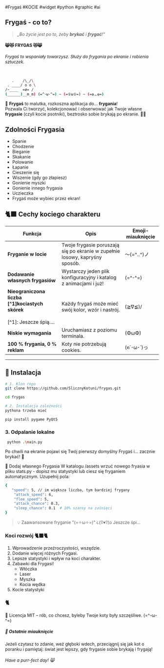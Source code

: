 #Frygaś #KOCIE #widget #python #graphic #ai 
## Frygaś - co to?

> *„Bo życie jest po to, żeby **brykać** i **frygać**!”*  

#### 😸😻  FRYGAS  😻😸   

###### Frygaś to wspaniały towarzysz. Służy do frygania po ekranie i robienia sztuczek. 

```bash

   .    /\_/\
 . ____/ o o \
/~____  =ø= /
(______)__m_m) (=^･ω･^=) ~ (=①ω①=) ~ (=✪ᆺ✪=)


``` 

🌟 **Frygaś** to malutka, rozkoszna aplikacja do… **frygania**!  
Pozwala Ci tworzyć, kolekcjonować i obserwować jak Twoje własne **frygasie** (czyli kocie psotniki), beztrosko sobie brykają po ekranie. 🐾✨  

## Zdolności Frygasia
* Spanie
* Chodzenie
* Bieganie
* Skakanie
* Polowanie
* Łapanie
* Cieszenie się
* Wiszenie (gdy go złapiesz)
* Gonienie myszki
* Gonienie innego frygasia
* Uczieczka
* Frygaś może wybiec przez ekran!


## 🐈‍⬛ Cechy kociego charakteru  

| Funkcja                                                                           | Opis                                                                        | Emoji-miauknięcie |
| --------------------------------------------------------------------------------- | --------------------------------------------------------------------------- | ----------------- |
| **Fryganie w locie**                                                              | Twoje frygasie poruszają się po ekranie w zupełnie losowy, kapryśny sposób. | 〜(=^‥^)ノ          |
| **Dodawanie własnych frygasiów**                                                  | Wystarczy jeden plik konfiguracyjny i katalog z animacjami i  już!          | (=^･^=)           |
| **Nieograniczona liczba [^1]kociastych skórek**<br><br>[^1]: Jeszcze śpią....<br> | Każdy frygaś może mieć swój kolor, wzór i nastrój.                          | (≧∇≦)/            |
| **Niskie wymagania**                                                              | Uruchamiasz z poziomu terminala.                                            | (ΦωΦ)             |
| **100 % frygania, 0 % reklam**                                                    | Koty nie potrzebują cookies.                                                | (ฅ`･ω･´)っ         |

________________


## 🔧 Instalacja

```bash
# 1. Klon repo
git clone https://github.com/SlicznyKotuni/frygas.git

cd frygas

# 2. Instalacja zależności
pythona trzeba mieć

pip install pygame PyQt5
```
### 3. Odpalanie lokalne
```bash
 python .\main.py

```
Po chwili na ekranie pojawi się Twój pierwszy domyślny Frygaś i… zacznie brykać! 🎉

🐾 Dodaj własnego Frygasia
W katalogu /assets wrzuć nowego fryasia
w pliku stats.py - dopisz mu statystyki lub ciesz się fryganiem automatycznym. 
Uzupełnij pola:

```bash
{
   "speed": 5, // im większa liczba, tym bardziej frygany
    "attack_speed": 6,
    "flee_speed": 5,
    "attack_chance": 0.3,
    "sleep_chance": 0.1  # 10% szansy na zaśnięci   
}

```
>💡 Zaawansowane fryganie
 "(=✧ω✧=)" 
  ૮(ꂧ▾ꂧ)ა
  Jeszcze śpi...
### Koci rozwój 🐈‍⬛🐈
1. Wprowadzenie przeźroczystości, wszędzie. 
2.  Dodanie więcej różnych Frygasi.
3. Lepsze statystyki i wpływ na koci charakter.
4. Zabawki dla Frygasi!
	* Włóczka
	* Laser
	* Myszka
	* Kocia wędka
5. Kocie statystyki
### 🐈

📜 Licencja
MIT – rób, co chcesz, byleby Twoje koty były szczęśliwe. (=^-ω-^=)

##### 🏁 Ostatnie miauknięcie
Jeżeli czytasz to zdanie, weź głęboki wdech, przeciągnij się jak kot o poranku
i pamiętaj: świat jest lepszy, gdy frygasie sobie brykają i frygają!

###### *Have a purr-fect day! 😸*
